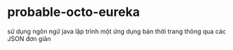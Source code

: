 # probable-octo-eureka
sử dụng ngôn ngữ java lập trình một ứng dụng bán thời trang thông qua các JSON đơn giản
